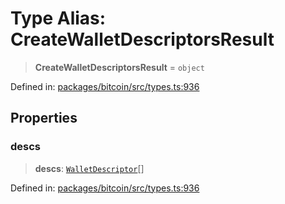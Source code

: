 # Type Alias: CreateWalletDescriptorsResult

> **CreateWalletDescriptorsResult** = `object`

Defined in: [packages/bitcoin/src/types.ts:936](https://github.com/dcdpr/did-btcr2-js/blob/c82bc5c69016e1146a0c52c6e6b21621f5abd6d4/packages/bitcoin/src/types.ts#L936)

## Properties

### descs

> **descs**: [`WalletDescriptor`](WalletDescriptor.md)[]

Defined in: [packages/bitcoin/src/types.ts:936](https://github.com/dcdpr/did-btcr2-js/blob/c82bc5c69016e1146a0c52c6e6b21621f5abd6d4/packages/bitcoin/src/types.ts#L936)
